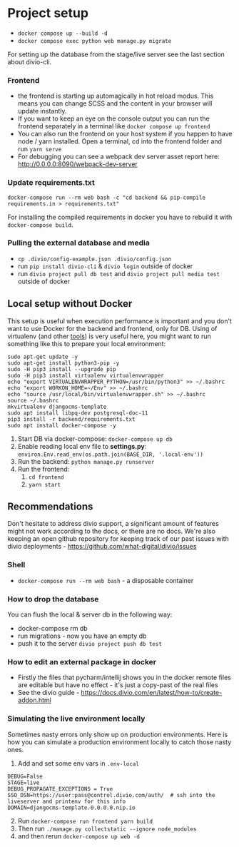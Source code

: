 # Project setup

- `docker compose up --build -d`
- `docker compose exec python web manage.py migrate`

For setting up the database from the stage/live server see the last section about divio-cli.

### Frontend

- the frontend is starting up automagically in hot reload modus. This means you can change SCSS and the content in your browser will update instantly.
- If you want to keep an eye on the console output you can run the frontend separately in a terminal like `docker compose up frontend`
- You can also run the frontend on your host system if you happen to have node / yarn installed. Open a terminal, cd into the frontend folder and run `yarn serve` 
- For debugging you can see a webpack dev server asset report here: http://0.0.0.0:8090/webpack-dev-server

### Update requirements.txt

`docker-compose run --rm web bash -c "cd backend && pip-compile requirements.in > requirements.txt"`

For installing the compiled requirements in docker you have to rebuild it with `docker-compose build`.

### Pulling the external database and media

- `cp .divio/config-example.json .divio/config.json`
- run `pip install divio-cli` & `divio login` outside of docker
- run `divio project pull db test` and `divio project pull media test` outside of docker

## Local setup without Docker 

This setup is useful when execution performance is important and you don't want to use Docker for the backend and frontend, only for DB.
Using of virtualenv (and other [tools](https://virtualenvwrapper.readthedocs.io/en/latest/command_ref.html)) is very useful here, you might want to run something like this to prepare your local environment:
 ```
 sudo apt-get update -y
 sudo apt-get install python3-pip -y
 sudo -H pip3 install --upgrade pip
 sudo -H pip3 install virtualenv virtualenvwrapper
 echo "export VIRTUALENVWRAPPER_PYTHON=/usr/bin/python3" >> ~/.bashrc
 echo "export WORKON_HOME=~/Env" >> ~/.bashrc
 echo "source /usr/local/bin/virtualenvwrapper.sh" >> ~/.bashrc
 source ~/.bashrc
 mkvirtualenv djangocms-template
 sudo apt install libpq-dev postgresql-doc-11
 pip3 install -r backend/requirements.txt
 sudo apt install docker-compose -y
 ```

1. Start DB via docker-compose: `docker-compose up db` 
2. Enable reading local env file to **settings.py**: `environ.Env.read_env(os.path.join(BASE_DIR, '.local-env'))` 
3. Run the backend: `python manage.py runserver`
4. Run the frontend: 
   1. `cd frontend`
   2. `yarn start`

## Recommendations

Don't hesitate to address divio support, a significant amount of features might not work according to the docs, or there are no docs. We're also keeping an open github repository for keeping track of our past issues with divio deployments - https://github.com/what-digital/divio/issues

### Shell
- `docker-compose run --rm web bash` - a disposable container

### How to drop the database
You can flush the local & server db in the following way:
- docker-compose rm db
- run migrations - now you have an empty db
- push it to the server `divio project push db test`

### How to edit an external package in docker
- Firstly the files that pycharm/intellij shows you in the docker remote files are editable but have no effect - it's just a copy-past of the real files
- See the divio guide - https://docs.divio.com/en/latest/how-to/create-addon.html


### Simulating the live environment locally

Sometimes nasty errors only show up on production environments. Here is how you can simulate a production environment locally to catch those nasty ones.

1. Add and set some env vars in `.env-local` 

```
DEBUG=False
STAGE=live
DEBUG_PROPAGATE_EXCEPTIONS = True
SSO_DSN=https://user:pass@control.divio.com/auth/  # ssh into the liveserver and printenv for this info
DOMAIN=djangocms-template.0.0.0.0.nip.io
```
2. Run `docker-compose run frontend yarn build`
3. Then run `./manage.py collectstatic --ignore node_modules`
4. and then rerun `docker-compose up web -d`
